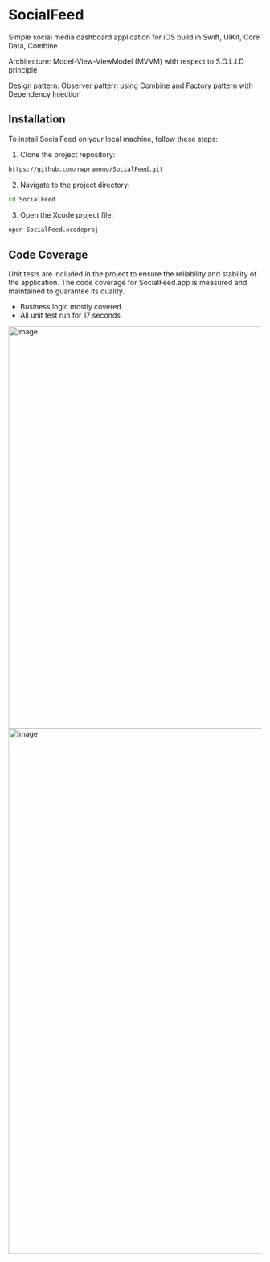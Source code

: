 # SocialFeed
Simple social media dashboard application for iOS build in Swift, UIKit, Core Data, Combine

Architecture: Model-View-ViewModel (MVVM) with respect to S.O.L.I.D principle

Design pattern: Observer pattern using Combine and Factory pattern with Dependency Injection

## Installation

To install SocialFeed on your local machine, follow these steps:

1. Clone the project repository:

```bash
https://github.com/rwpramono/SocialFeed.git
```

2. Navigate to the project directory:

```bash
cd SocialFeed
```

3. Open the Xcode project file:

```bash
open SocialFeed.xcodeproj
```

## Code Coverage

Unit tests are included in the project to ensure the reliability and stability of the application. The code coverage for SocialFeed.app is measured and maintained to guarantee its quality.

- Business logic mostly covered
- All unit test run for 17 seconds

<img width="798" alt="image" src="https://github.com/rwpramono/SocialFeed/assets/7835665/7c383317-6fbc-4c10-b9e8-3a8ffaaba2e7">

<img width="1043" alt="image" src="https://github.com/rwpramono/SocialFeed/assets/7835665/91aba431-8588-45da-bc0e-fc3eaceb6eb1">
